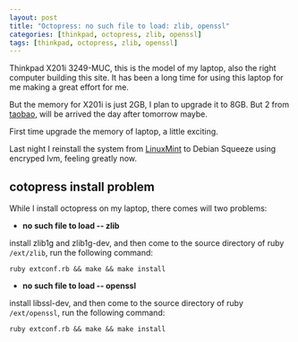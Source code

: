 ```yaml
---
layout: post
title: "Octopress: no such file to load: zlib, openssl"
categories: [thinkpad, octopress, zlib, openssl]
tags: [thinkpad, octopress, zlib, openssl]
---
```


Thinkpad X201i 3249-MUC, this is the model of my laptop,
also the right computer building this site. It has been a long time for 
using this laptop for me making a great effort for me.

But the memory for X201i is just 2GB, I plan to upgrade it to 8GB.
But 2 from [taobao](http://www.taobao.com/), will be arrived the day after 
tomorrow maybe.

First time upgrade the memory of laptop, a little exciting.

Last night I reinstall the system from [LinuxMint](http://localhost:4000/2012/01/20120124.html) to Debian Squeeze using 
encryped lvm, feeling greatly now.

## cotopress install problem

While I install octopress on my laptop, there comes will two problems:

- **no such file to load -- zlib**

install zlib1g and zlib1g-dev, and then come to the source directory of ruby `/ext/zlib`, run the following command:

    ruby extconf.rb && make && make install 

- **no such file to load -- openssl**

install libssl-dev, and then come to the source directory of ruby 
`/ext/openssl`, run the following command:

    ruby extconf.rb && make && make install

